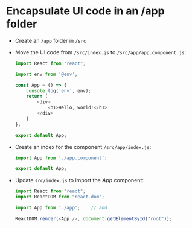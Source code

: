 # Encapsulate UI code in an /app folder

- Create an `/app` folder in `/src`

- Move the UI code from `/src/index.js` to `/src/app/app.component.js`:

    ```javascript
    import React from "react";

    import env from '@env';

    const App = () => {
        console.log('env', env);
        return (
            <div>
                <h1>Hello, world!</h1>
            </div>
        )
    };

    export default App;
    ```

- Create an index for the component `/src/app/index.js`:

    ```javascript
    import App from './app.component';

    export default App;
    ```

- Update `src/index.js` to import the *App* component:

    ```javascript
    import React from "react";
    import ReactDOM from "react-dom";

    import App from './app';    // add

    ReactDOM.render(<App />, document.getElementById("root"));
    ```